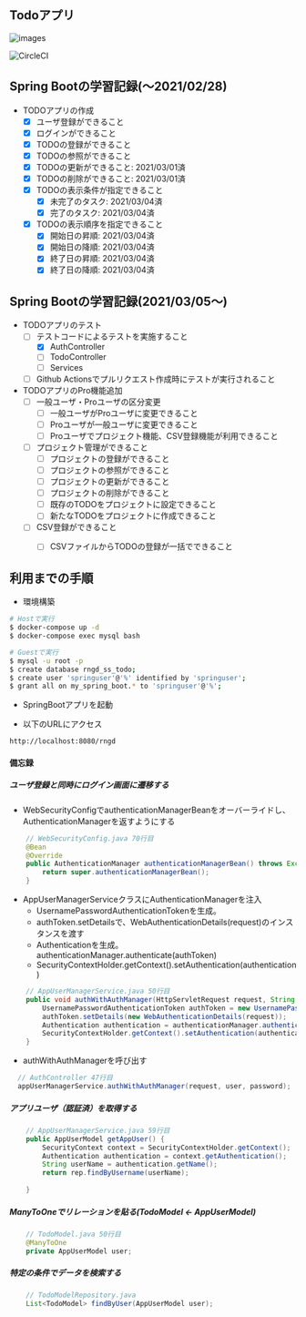 ## Todoアプリ

![images](http://www.rinsymbol.sakura.ne.jp/github_images/rngd_todo_20210304.png)

![CircleCI](https://circleci.com/gh/rinne-grid/my_spring_boot_study_app02.svg?style=shield&circle-token=19d215d4f9f60615522739756f52cb5c210b7118)

## Spring Bootの学習記録(～2021/02/28)

- TODOアプリの作成
  - [x] ユーザ登録ができること
  - [x] ログインができること
  - [x] TODOの登録ができること
  - [x] TODOの参照ができること
  - [x] TODOの更新ができること: 2021/03/01済
  - [x] TODOの削除ができること: 2021/03/01済
  - [x] TODOの表示条件が指定できること
    - [x] 未完了のタスク: 2021/03/04済
    - [x] 完了のタスク: 2021/03/04済
  - [x] TODOの表示順序を指定できること
     - [x] 開始日の昇順: 2021/03/04済
     - [x] 開始日の降順: 2021/03/04済
     - [x] 終了日の昇順: 2021/03/04済
     - [x] 終了日の降順: 2021/03/04済

## Spring Bootの学習記録(2021/03/05～)
     
- TODOアプリのテスト
  - [ ] テストコードによるテストを実施すること
    - [x] AuthController
    - [ ] TodoController
    - [ ] Services
  - [ ] Github Actionsでプルリクエスト作成時にテストが実行されること
- TODOアプリのPro機能追加
  - [ ] 一般ユーザ・Proユーザの区分変更
    - [ ] 一般ユーザがProユーザに変更できること
    - [ ] Proユーザが一般ユーザに変更できること
    - [ ] Proユーザでプロジェクト機能、CSV登録機能が利用できること
  - [ ] プロジェクト管理ができること
    - [ ] プロジェクトの登録ができること
    - [ ] プロジェクトの参照ができること
    - [ ] プロジェクトの更新ができること
    - [ ] プロジェクトの削除ができること
    - [ ] 既存のTODOをプロジェクトに設定できること
    - [ ] 新たなTODOをプロジェクトに作成できること
  - [ ] CSV登録ができること
    - [ ] CSVファイルからTODOの登録が一括でできること


## 利用までの手順

* 環境構築

```sh
# Hostで実行
$ docker-compose up -d
$ docker-compose exec mysql bash

# Guestで実行
$ mysql -u root -p
$ create database rngd_ss_todo;
$ create user 'springuser'@'%' identified by 'springuser';
$ grant all on my_spring_boot.* to 'springuser'@'%';
```

* SpringBootアプリを起動

* 以下のURLにアクセス

```
http://localhost:8080/rngd
```


#### 備忘録

##### ユーザ登録と同時にログイン画面に遷移する

* WebSecurityConfigでauthenticationManagerBeanをオーバーライドし、AuthenticationManagerを返すようにする
  
```java:WebSecurityConfig.java
    // WebSecurityConfig.java 70行目
    @Bean
    @Override
    public AuthenticationManager authenticationManagerBean() throws Exception {
        return super.authenticationManagerBean();
    }
```

* AppUserManagerServiceクラスにAuthenticationManagerを注入
  * UsernamePasswordAuthenticationTokenを生成。
  * authToken.setDetailsで、WebAuthenticationDetails(request)のインスタンスを渡す
  * Authenticationを生成。authenticationManager.authenticate(authToken)
  * SecurityContextHolder.getContext().setAuthentication(authentication)

```java
    // AppUserManagerService.java 50行目
    public void authWithAuthManager(HttpServletRequest request, String user, String password) {
        UsernamePasswordAuthenticationToken authToken = new UsernamePasswordAuthenticationToken(user, password);
        authToken.setDetails(new WebAuthenticationDetails(request));
        Authentication authentication = authenticationManager.authenticate(authToken);
        SecurityContextHolder.getContext().setAuthentication(authentication);
    }

```

* authWithAuthManagerを呼び出す

```java
  // AuthController 47行目
  appUserManagerService.authWithAuthManager(request, user, password);
```

##### アプリユーザ（認証済）を取得する

```java
    // AppUserManagerService.java 59行目
    public AppUserModel getAppUser() {
        SecurityContext context = SecurityContextHolder.getContext();
        Authentication authentication = context.getAuthentication();
        String userName = authentication.getName();
        return rep.findByUsername(userName);
        
    }
```


##### ManyToOneでリレーションを貼る(TodoModel <- AppUserModel)

```java
    // TodoModel.java 50行目
    @ManyToOne
    private AppUserModel user;
```

##### 特定の条件でデータを検索する


```java
    // TodoModelRepository.java
    List<TodoModel> findByUser(AppUserModel user);
```



